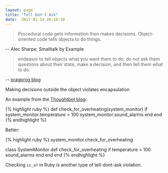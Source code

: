 ```yaml
---
layout: page
title: "Tell Don't Ask"
date:  2017-01-14 20:10:10
---
```


>  Procedural code gets information then makes decisions. Object-oriented code tells objects to do things.

-- Alec Sharpe, Smalltalk by Example

> endeavor to tell objects what you want them to do; do not ask them questions about their state, make a decision, and then tell them what to do.

-- [pragprog blog](http://pragprog.com/articles/tell-dont-ask)

Making decisions outside the object violates encapsulation

An example from the [Thoughtbot blog](http://robots.thoughtbot.com/tell-dont-ask):

{% highlight ruby %}
def check_for_overheating(system_monitor)
  if system_monitor.temperature > 100
    system_monitor.sound_alarms
  end
end
{% endhighlight %}

Better:

{% highlight ruby %}
system_monitor.check_for_overheating

class SystemMonitor
  def check_for_overheating
    if temperature > 100
      sound_alarms
    end
  end
end
{% endhighlight %}

Checking `is_a?` in Ruby is another type of tell-dont-ask violation.


